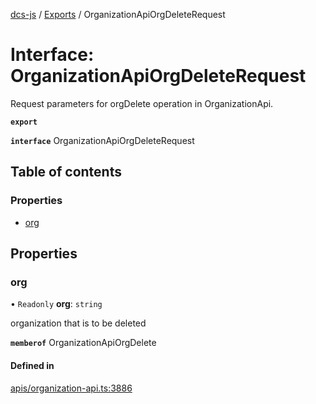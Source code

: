 [dcs-js](../README.md) / [Exports](../modules.md) / OrganizationApiOrgDeleteRequest

# Interface: OrganizationApiOrgDeleteRequest

Request parameters for orgDelete operation in OrganizationApi.

**`export`**

**`interface`** OrganizationApiOrgDeleteRequest

## Table of contents

### Properties

- [org](OrganizationApiOrgDeleteRequest.md#org)

## Properties

### <a id="org" name="org"></a> org

• `Readonly` **org**: `string`

organization that is to be deleted

**`memberof`** OrganizationApiOrgDelete

#### Defined in

[apis/organization-api.ts:3886](https://github.com/unfoldingWord/dcs-js/blob/b29eb7a/apis/organization-api.ts#L3886)
